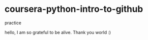 # coursera-python-intro-to-github
practice

hello, I am so grateful to be alive. Thank you world :)
